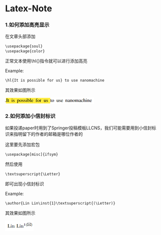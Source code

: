 # Latex-Note
### 1.如何添加高亮显示
在文章头部添加
```
\usepackage{soul}
\usepackage{color}
```
正常文本使用\hl{}指令就可以进行添加高亮

Example:
```
\hl{It is possible for us} to use nanomachine
```
其效果如图所示

![ex1](image.png)

### 2.如何添加小信封标识
如果投递paper时用到了Springer投稿模板LLCNS，我们可能需要用到小信封标识来指明留下的作者的邮箱是哪位作者的

这里要先添加宏包
```
\usepackage[misc]{ifsym}
```
然后使用
```
\textsuperscript{\Letter}
```
即可出现小信封标识

Example:
```
\author{Lin Lin\inst{1}\textsuperscript{(\Letter)} 
```
其效果如图所示

![ex2](email.png)
